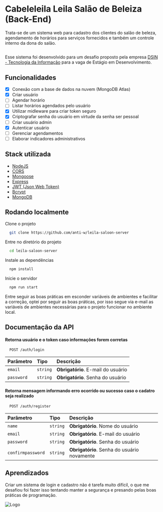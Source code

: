 
# Cabeleleila Leila Salão de Beleiza (Back-End)

Trata-se de um sistema web para cadastro dos clientes do salão de beleza, agendamento de horários para serviços fornecidos e também um controle interno da dona do salão.


##

Esse sistema foi desenvolvido para um desafio proposto pela empresa [DSIN - Tecnologia da Informação](https://www.dsin.com.br/) para a vaga de Estágio em Desenvolvimento.



## Funcionalidades

- [x]  Conexão com a base de dados na nuvem (MongoDB Atlas)
- [x]  Criar usuário
- [ ]  Agendar horário
- [ ]  Listar horários agendados pelo usuário
- [x]  Utilizar midleware para criar token seguro
- [x]  Criptografar senha do usuário em virtude da senha ser pessoal
- [ ]  Criar usuário admin
- [x]  Autenticar usuário
- [ ]  Gerenciar agendamentos
- [ ]  Elaborar indicadores administrativos 

## Stack utilizada


- [NodeJS](https://nodejs.org/)
- [CORS](https://www.npmjs.com/package/cors)
- [Mongoose](https://mongoosejs.com/)
- [Express](https://expressjs.com/)
- [JWT (Json Web Token)](https://jwt.io/)
- [Bcrypt](https://www.npmjs.com/package/bcrypt)
- [MongoDB](https://www.mongodb.com/)



## Rodando localmente

Clone o projeto

```bash
  git clone https://github.com/anti-w/leila-saloon-server
```

Entre no diretório do projeto

```bash
  cd leila-saloon-server
```

Instale as dependências

```bash
  npm install
```

Inicie o servidor

```bash
  npm run start
```

Entre seguir as boas práticas em esconder variáveis de ambientes e facilitar a correção, optei por seguir as boas práticas, por isso segue via e-mail as variáveis de ambientes necessárias para o projeto funcionar no ambiente local.
## Documentação da API

#### Retorna usuário e o token caso informações forem corretas

```http
  POST /auth/login
```

| Parâmetro   | Tipo       | Descrição                           |
| :---------- | :--------- | :---------------------------------- |
| `email` | `string` | **Obrigatório**. E-mail do usuário |
| `password` | `string` | **Obrigatório**. Senha do usuário |

#### Retorna mensagem informando erro ocorrido ou sucesso caso o cadatro seja realizado

```http
  POST /auth/register
```

| Parâmetro   | Tipo       | Descrição                                   |
| :---------- | :--------- | :------------------------------------------ |
| `name`      | `string` | **Obrigatório**. Nome do usuário|
| `email`      | `string` | **Obrigatório**. E-mail do usuário |
| `password`      | `string` | **Obrigatório**. Senha do usuário |
| `confirmpassword`      | `string` | **Obrigatório**. Senha do usuário novamente |


## Aprendizados

Criar um sistema de login e cadastro não é tarefa muito difícil, o que me desafiou foi fazer isso tentando manter a segurança e presando pelas boas práticas de programação.

![Logo](https://www.univem.edu.br/storage/paginas/September2019/Marca%20DSIN%20Principal%20em%20Alta.jpg)

